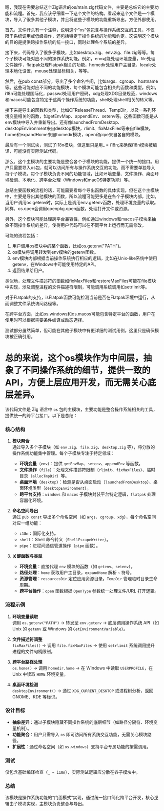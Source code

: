 嗯，我现在需要总结这个Zig语言的os/main.zig代码文件，主要是总结它的主要功能和流程。首先，我应该仔细看一下这个文件的结构。看起来这个文件是一个模块，导入了很多其他子模块，并且将这些子模块的功能重新导出，方便外部使用。

首先，文件开头有一个注释，说明这个“os”包包含与操作系统交互的工具，不仅限于系统调用或低级操作，还包括特定于操作系统的功能和约定。这说明这个模块的目的是提供跨操作系统的统一接口，同时处理各个系统的差异。

接下来，代码导入了很多子模块，比如desktop.zig、env.zig、file.zig等等。每个子模块可能对应不同的操作系统功能。例如，env可能处理环境变量，file处理文件操作，flatpak处理Flatpak相关的功能，homedir处理用户主目录，locale处理本地化设置，mouse处理鼠标相关，等等。

然后，在pub const部分，导出了多个命名空间，比如args、cgroup、hostname等。这些可能对应不同的功能模块，每个模块可能包含相关的函数和类型。例如，i18n可能处理国际化，passwd处理用户密码，xdg处理XDG目录规范，windows和macos可能包含特定于这两个操作系统的功能，shell处理shell相关的转义等。

接下来是导出的函数和类型，比如CFReleaseThread、TempDir，以及一系列环境变量相关的函数，如getEnvMap、appendEnv、setenv等。这些函数可能是从env模块中导入并重新导出。还有像launchedFromDesktop、desktopEnvironment来自desktop模块，rlimit、fixMaxFiles等来自file模块，home和expandHome来自homedir模块，open和pipe来自各自的模块。

最后有一个测试块，测试了i18n模块，但这里只是用_ = i18n;来确保i18n模块被编译，可能没有实际测试代码。

那么，这个主模块的主要功能是整合各个子模块的功能，提供一个统一的接口。用户只需要导入os包，就可以访问所有与操作系统交互的功能，而不需要单独导入每个子模块。每个子模块负责不同的功能领域，比如环境变量、文件操作、桌面环境检测、本地化、跨平台处理（Windows和macOS特定功能）等。

总结主要函数的流程的话，可能需要看每个导出函数的具体实现，但在这个主模块中，主要是导出其他模块的函数，所以流程可能更多是在各个子模块内部。比如，当用户调用os.getenv时，实际上是调用env.getenv函数，处理环境变量的读取。同样，os.open会调用openpkg.open函数，处理打开文件或资源。

另外，这个模块可能处理跨平台兼容性，例如通过windows和macos子模块来抽象不同操作系统的差异，使得用户代码可以在不同平台上运行而无需修改。

可能的流程包括：

1. 用户调用os模块中的某个函数，比如os.getenv("PATH")。
2. os模块将调用转发到env模块的getenv函数。
3. env模块内部根据当前操作系统执行相应的逻辑，比如在Unix-like系统中使用getenv，在Windows中可能使用特定的API。
4. 返回结果给用户。

类似地，处理文件描述符的函数如fixMaxFiles和restoreMaxFiles可能在file模块中实现，涉及调整进程的文件描述符限制，可能调用系统调用如setrlimit等。

对于Flatpak的支持，isFlatpak函数可能检测当前是否在Flatpak环境中运行，从而调整文件系统访问路径等。

在跨平台方面，比如os.windows和os.macos可能包含特定平台的函数，用户在使用时可以根据需要条件编译或动态选择。

测试部分虽然简单，但可能在其他子模块中有更详细的测试用例，这里只是确保模块被正确引用。

总的来说，这个os模块作为中间层，抽象了不同操作系统的细节，提供一致的API，方便上层应用开发，而无需关心底层差异。
================================================
该代码文件是 Zig 语言中 `os` 包的主模块，主要功能是整合操作系统相关的工具，提供统一的跨平台接口。以下是总结：

### **核心结构**
1. **模块聚合**  
   通过导入多个子模块（如 `env.zig`、`file.zig`、`desktop.zig` 等），将分散的操作系统功能集中管理。每个子模块专注于特定领域：
   - **环境变量**（`env`）：提供 `getEnvMap`、`setenv`、`appendEnv` 等函数。
   - **文件操作**（`file`）：处理文件描述符限制（`rlimit`、`fixMaxFiles`）、临时目录（`allocTmpDir`）等。
   - **桌面环境**（`desktop`）：检测是否从桌面启动（`launchedFromDesktop`）、桌面环境类型（`desktopEnvironment`）。
   - **跨平台支持**：`windows` 和 `macos` 子模块封装平台特定逻辑，`flatpak` 处理容器化环境。

2. **命名空间导出**  
   通过 `pub const` 导出多个命名空间（如 `args`、`cgroup`、`xdg`），每个命名空间对应一组功能：
   - `i18n`：国际化支持。
   - `shell`：Shell 命令转义（`ShellEscapeWriter`）。
   - `pipe`：进程间通信管道操作（`pipe` 函数）。

3. **关键函数与类型**  
   - **环境变量**：直接代理 `env` 模块的函数（如 `getenv`、`setenv`）。
   - **路径处理**：`home` 获取用户主目录，`expandHome` 解析 `~` 符号。
   - **资源管理**：`resourcesDir` 定位应用资源目录，`TempDir` 管理临时目录生命周期。
   - **跨平台操作**：`open` 函数根据 `OpenType` 参数统一处理文件/URL 打开逻辑。

### **流程示例**
1. **环境变量读取**  
   调用 `os.getenv("PATH")` → 转发至 `env.getenv` → 底层调用操作系统 API（如 Unix 的 `getenv` 或 Windows 的 `GetEnvironmentVariable`）。

2. **文件描述符调整**  
   `fixMaxFiles()` → 调用 `file.fixMaxFiles` → 使用 `setrlimit` 系统调用提升进程的文件句柄限制。

3. **跨平台路径处理**  
   `os.home()` → 调用 `homedir.home` → 在 Windows 中读取 `USERPROFILE`，在 Unix 中读取 `HOME` 环境变量。

4. **桌面环境检测**  
   `desktopEnvironment()` → 通过 `XDG_CURRENT_DESKTOP` 或进程树分析，返回 GNOME、KDE 等标识。

### **设计目标**
- **抽象差异**：通过子模块隐藏不同操作系统的底层细节（如路径分隔符、环境变量机制）。
- **功能聚合**：用户只需导入 `os` 即可访问所有系统交互功能，无需关心模块路径。
- **扩展性**：通过命名空间（如 `os.windows`）支持平台专属功能的按需调用。

### **测试**
仅包含基础编译检查（`_ = i18n`），实际测试逻辑应分散在各子模块中。

### **总结**
该模块是操作系统功能的“门面模式”实现，通过统一接口简化跨平台开发，核心逻辑由子模块实现，主模块负责整合与导出。